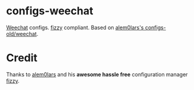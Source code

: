 # configs-weechat

[Weechat](https://weechat.org/) configs.
[fizzy](https://github.com/alem0lars/fizzy) compliant.
Based on [alem0lars's configs-old/weechat](https://github.com/alem0lars/configs-old/tree/master/weechat).

# Credit

Thanks to [alem0lars](https://github.com/alem0lars) and his **awesome hassle
free** configuration manager [fizzy](https://github.com/alem0lars/fizzy).
